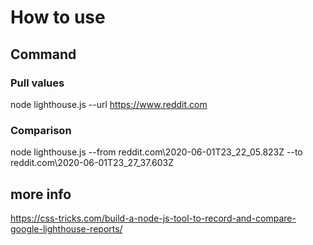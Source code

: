 
# How to use

## Command

### Pull values
node lighthouse.js --url https://www.reddit.com


### Comparison
node lighthouse.js --from reddit.com\2020-06-01T23_22_05.823Z --to reddit.com\2020-06-01T23_27_37.603Z



## more info
https://css-tricks.com/build-a-node-js-tool-to-record-and-compare-google-lighthouse-reports/